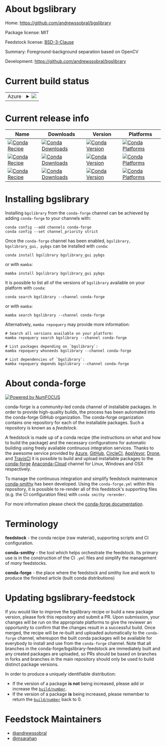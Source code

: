 About bgslibrary
================

Home: https://github.com/andrewssobral/bgslibrary

Package license: MIT

Feedstock license: [BSD-3-Clause](https://github.com/conda-forge/bgslibrary-feedstock/blob/main/LICENSE.txt)

Summary: Foreground-background separation based on OpenCV

Development: https://github.com/andrewssobral/bgslibrary

Current build status
====================


<table>
    
  <tr>
    <td>Azure</td>
    <td>
      <details>
        <summary>
          <a href="https://dev.azure.com/conda-forge/feedstock-builds/_build/latest?definitionId=17472&branchName=main">
            <img src="https://dev.azure.com/conda-forge/feedstock-builds/_apis/build/status/bgslibrary-feedstock?branchName=main">
          </a>
        </summary>
        <table>
          <thead><tr><th>Variant</th><th>Status</th></tr></thead>
          <tbody><tr>
              <td>linux_64</td>
              <td>
                <a href="https://dev.azure.com/conda-forge/feedstock-builds/_build/latest?definitionId=17472&branchName=main">
                  <img src="https://dev.azure.com/conda-forge/feedstock-builds/_apis/build/status/bgslibrary-feedstock?branchName=main&jobName=linux&configuration=linux%20linux_64_" alt="variant">
                </a>
              </td>
            </tr><tr>
              <td>osx_64</td>
              <td>
                <a href="https://dev.azure.com/conda-forge/feedstock-builds/_build/latest?definitionId=17472&branchName=main">
                  <img src="https://dev.azure.com/conda-forge/feedstock-builds/_apis/build/status/bgslibrary-feedstock?branchName=main&jobName=osx&configuration=osx%20osx_64_" alt="variant">
                </a>
              </td>
            </tr><tr>
              <td>win_64</td>
              <td>
                <a href="https://dev.azure.com/conda-forge/feedstock-builds/_build/latest?definitionId=17472&branchName=main">
                  <img src="https://dev.azure.com/conda-forge/feedstock-builds/_apis/build/status/bgslibrary-feedstock?branchName=main&jobName=win&configuration=win%20win_64_" alt="variant">
                </a>
              </td>
            </tr>
          </tbody>
        </table>
      </details>
    </td>
  </tr>
</table>

Current release info
====================

| Name | Downloads | Version | Platforms |
| --- | --- | --- | --- |
| [![Conda Recipe](https://img.shields.io/badge/recipe-bgslibrary-green.svg)](https://anaconda.org/conda-forge/bgslibrary) | [![Conda Downloads](https://img.shields.io/conda/dn/conda-forge/bgslibrary.svg)](https://anaconda.org/conda-forge/bgslibrary) | [![Conda Version](https://img.shields.io/conda/vn/conda-forge/bgslibrary.svg)](https://anaconda.org/conda-forge/bgslibrary) | [![Conda Platforms](https://img.shields.io/conda/pn/conda-forge/bgslibrary.svg)](https://anaconda.org/conda-forge/bgslibrary) |
| [![Conda Recipe](https://img.shields.io/badge/recipe-bgslibrary_gui-green.svg)](https://anaconda.org/conda-forge/bgslibrary_gui) | [![Conda Downloads](https://img.shields.io/conda/dn/conda-forge/bgslibrary_gui.svg)](https://anaconda.org/conda-forge/bgslibrary_gui) | [![Conda Version](https://img.shields.io/conda/vn/conda-forge/bgslibrary_gui.svg)](https://anaconda.org/conda-forge/bgslibrary_gui) | [![Conda Platforms](https://img.shields.io/conda/pn/conda-forge/bgslibrary_gui.svg)](https://anaconda.org/conda-forge/bgslibrary_gui) |
| [![Conda Recipe](https://img.shields.io/badge/recipe-pybgs-green.svg)](https://anaconda.org/conda-forge/pybgs) | [![Conda Downloads](https://img.shields.io/conda/dn/conda-forge/pybgs.svg)](https://anaconda.org/conda-forge/pybgs) | [![Conda Version](https://img.shields.io/conda/vn/conda-forge/pybgs.svg)](https://anaconda.org/conda-forge/pybgs) | [![Conda Platforms](https://img.shields.io/conda/pn/conda-forge/pybgs.svg)](https://anaconda.org/conda-forge/pybgs) |

Installing bgslibrary
=====================

Installing `bgslibrary` from the `conda-forge` channel can be achieved by adding `conda-forge` to your channels with:

```
conda config --add channels conda-forge
conda config --set channel_priority strict
```

Once the `conda-forge` channel has been enabled, `bgslibrary, bgslibrary_gui, pybgs` can be installed with `conda`:

```
conda install bgslibrary bgslibrary_gui pybgs
```

or with `mamba`:

```
mamba install bgslibrary bgslibrary_gui pybgs
```

It is possible to list all of the versions of `bgslibrary` available on your platform with `conda`:

```
conda search bgslibrary --channel conda-forge
```

or with `mamba`:

```
mamba search bgslibrary --channel conda-forge
```

Alternatively, `mamba repoquery` may provide more information:

```
# Search all versions available on your platform:
mamba repoquery search bgslibrary --channel conda-forge

# List packages depending on `bgslibrary`:
mamba repoquery whoneeds bgslibrary --channel conda-forge

# List dependencies of `bgslibrary`:
mamba repoquery depends bgslibrary --channel conda-forge
```


About conda-forge
=================

[![Powered by
NumFOCUS](https://img.shields.io/badge/powered%20by-NumFOCUS-orange.svg?style=flat&colorA=E1523D&colorB=007D8A)](https://numfocus.org)

conda-forge is a community-led conda channel of installable packages.
In order to provide high-quality builds, the process has been automated into the
conda-forge GitHub organization. The conda-forge organization contains one repository
for each of the installable packages. Such a repository is known as a *feedstock*.

A feedstock is made up of a conda recipe (the instructions on what and how to build
the package) and the necessary configurations for automatic building using freely
available continuous integration services. Thanks to the awesome service provided by
[Azure](https://azure.microsoft.com/en-us/services/devops/), [GitHub](https://github.com/),
[CircleCI](https://circleci.com/), [AppVeyor](https://www.appveyor.com/),
[Drone](https://cloud.drone.io/welcome), and [TravisCI](https://travis-ci.com/)
it is possible to build and upload installable packages to the
[conda-forge](https://anaconda.org/conda-forge) [Anaconda-Cloud](https://anaconda.org/)
channel for Linux, Windows and OSX respectively.

To manage the continuous integration and simplify feedstock maintenance
[conda-smithy](https://github.com/conda-forge/conda-smithy) has been developed.
Using the ``conda-forge.yml`` within this repository, it is possible to re-render all of
this feedstock's supporting files (e.g. the CI configuration files) with ``conda smithy rerender``.

For more information please check the [conda-forge documentation](https://conda-forge.org/docs/).

Terminology
===========

**feedstock** - the conda recipe (raw material), supporting scripts and CI configuration.

**conda-smithy** - the tool which helps orchestrate the feedstock.
                   Its primary use is in the construction of the CI ``.yml`` files
                   and simplify the management of *many* feedstocks.

**conda-forge** - the place where the feedstock and smithy live and work to
                  produce the finished article (built conda distributions)


Updating bgslibrary-feedstock
=============================

If you would like to improve the bgslibrary recipe or build a new
package version, please fork this repository and submit a PR. Upon submission,
your changes will be run on the appropriate platforms to give the reviewer an
opportunity to confirm that the changes result in a successful build. Once
merged, the recipe will be re-built and uploaded automatically to the
`conda-forge` channel, whereupon the built conda packages will be available for
everybody to install and use from the `conda-forge` channel.
Note that all branches in the conda-forge/bgslibrary-feedstock are
immediately built and any created packages are uploaded, so PRs should be based
on branches in forks and branches in the main repository should only be used to
build distinct package versions.

In order to produce a uniquely identifiable distribution:
 * If the version of a package **is not** being increased, please add or increase
   the [``build/number``](https://docs.conda.io/projects/conda-build/en/latest/resources/define-metadata.html#build-number-and-string).
 * If the version of a package **is** being increased, please remember to return
   the [``build/number``](https://docs.conda.io/projects/conda-build/en/latest/resources/define-metadata.html#build-number-and-string)
   back to 0.

Feedstock Maintainers
=====================

* [@andrewssobral](https://github.com/andrewssobral/)
* [@msarahan](https://github.com/msarahan/)

